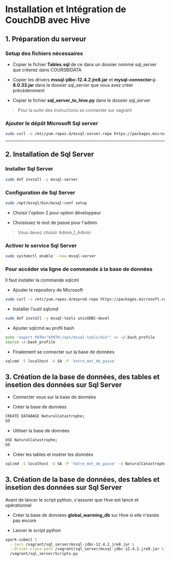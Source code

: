 # Installation et Intégration de CouchDB avec Hive

## 1. Préparation du serveur
### Setup des fichiers nécessaires
- Copier le fichier **Tables.sql**  de ce dans un dossier nommé sql_server que créerez dans COURSBIDATA 

- Copier les drivers **mssql-jdbc-12.4.2.jre8.jar** et  **mysql-connector-j-8.0.33.jar** dans le dossier sql_server que vous avez créer précédemment

- Copier le fichier **sql_server_to_hive.py** dans le dossier sql_server

> Pour la suite des instructions se connecter sur vagrant

### Ajouter le dépôt Microsoft Sql server

```bash
sudo curl -o /etc/yum.repos.d/mssql-server.repo https://packages.microsoft.com/config/rhel/8/mssql-server-2022.repo
```

---

## 2. Installation de Sql Server

### Installer Sql Server
```bash
sudo dnf install -y mssql-server
```

### Configuration de Sql Server
```bash
sudo /opt/mssql/bin/mssql-conf setup
```
- Choisir l'option 2 pour option développeur

- Choisissez le mot de passe pour l'admin
> Vous devez choisir Admin_1_Admin 

### Activer le service Sql Server
```bash
sudo systemctl enable --now mssql-server
```

### Pour accéder via ligne de commande à la base de données
Il faut installer la commande sqlcml

- Ajouter le repository de Microsoft
```bash
sudo curl -o /etc/yum.repos.d/msprod.repo https://packages.microsoft.com/config/rhel/8/prod.repo
```

- Installer l'outil sqlcmd
```bash
sudo dnf install -y mssql-tools unixODBC-devel
```

- Ajouter sqlcmd au profil bash
```bash
echo 'export PATH="$PATH:/opt/mssql-tools/bin"' >> ~/.bash_profile
source ~/.bash_profile
```

- Finalement se connecter sur la base de données
```bash
sqlcmd -S localhost -U SA -P 'Votre_mot_de_passe'
```

## 3. Création de la base de données, des tables et insetion des données sur Sql Server
- Connecter vous sur la base de données

- Créer la base de données
```bash
CREATE DATABASE NaturalCatastrophe;
GO
```

- Utiliser la base de données
```bash
USE NaturalCatastrophe;
GO
```

- Créer les tables et insérer les données
```bash
sqlcmd -S localhost -U SA -P 'Votre_mot_de_passe' -d NaturalCatastrophe -i /vagrant/sql_server/Tables.sql
```

## 3. Création de la base de données, des tables et insetion des données sur Sql Server
Avant de lancer le script python, s'assurer que Hive est lancé et opérationnel
- Créer la base de données **global_warming_db** sur Hive si elle n'existe pas encore

- Lancer le script python
```bash
spark-submit \
  --jars /vagrant/sql_server/mssql-jdbc-12.4.2.jre8.jar \
  --driver-class-path /vagrant/sql_server/mssql-jdbc-12.4.2.jre8.jar \
  /vagrant/sql_server/Scripts.py
  ```